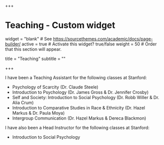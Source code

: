 +++
# Teaching - Custom widget

widget = "blank"  # See https://sourcethemes.com/academic/docs/page-builder/
active = true  # Activate this widget? true/false
weight = 50  # Order that this section will appear.

title = "Teaching"
subtitle = ""


+++

I have been a Teaching Assistant for the following classes at Stanford:
 - Psychology of Scarcity (Dr. Claude Steele)
 - Introduction to Psychology (Dr. James Gross & Dr. Jennifer Crosby)
 - Self and Society: Introduction to Social Psychology (Dr. Robb Willer & Dr. Alia Crum)
 - Introduction to Comparative Studies in Race & Ethnicity (Dr. Hazel Markus & Dr. Paula Moya)
 - Intergroup Communication (Dr. Hazel Markus & Dereca Blackmon)


I have also been a Head Instructor for the following classes at Stanford:
 - Introduction to Social Psychology 
